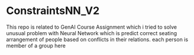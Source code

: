 # ConstraintsNN_V2
This repo is related to GenAI Course Assignment which i tried to solve unusual problem with Neural Network which is predict correct seating arrangement of people based on conflicts in their relations. each person is member of a group here
